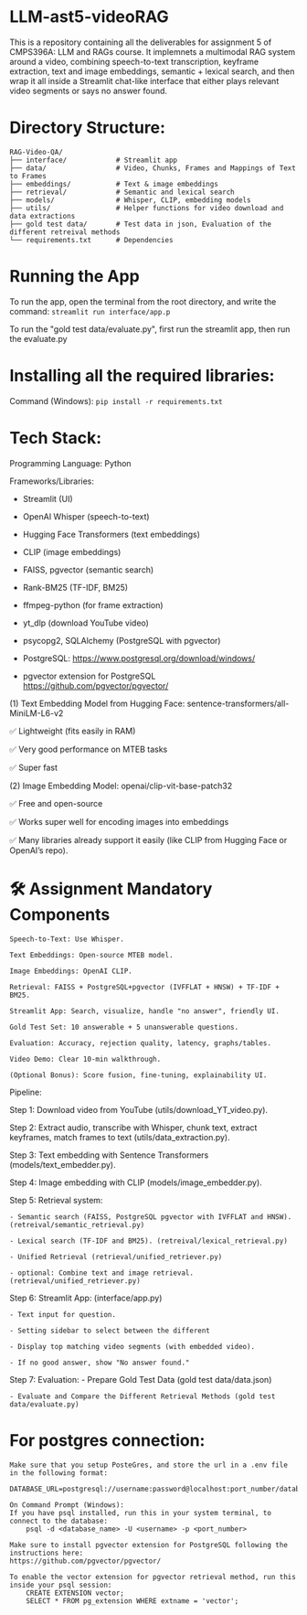 # LLM-ast5-videoRAG
This is a repository containing all the deliverables for assignment 5 of CMPS396A: LLM and RAGs course. It implemnets a multimodal RAG system around a video, combining speech-to-text transcription, keyframe extraction, text and image embeddings, semantic + lexical search, and then wrap it all inside a Streamlit chat-like interface that either plays relevant video segments or says no answer found.

# Directory Structure:
```
RAG-Video-QA/
├── interface/            # Streamlit app
├── data/                 # Video, Chunks, Frames and Mappings of Text to Frames
├── embeddings/           # Text & image embeddings
├── retrieval/            # Semantic and lexical search
├── models/               # Whisper, CLIP, embedding models
├── utils/                # Helper functions for video download and data extractions
├── gold test data/       # Test data in json, Evaluation of the different retreival methods
└── requirements.txt      # Dependencies
```


# Running the App
To run the app, open the terminal from the root directory, 
and write the command: ```streamlit run interface/app.p```

To run the "gold test data/evaluate.py", first run the streamlit app, then run the evaluate.py

# Installing all the required libraries:
Command (Windows): ```pip install -r requirements.txt```

# Tech Stack:
Programming Language: Python

Frameworks/Libraries:

- Streamlit (UI)

- OpenAI Whisper (speech-to-text)

- Hugging Face Transformers (text embeddings)

- CLIP (image embeddings)

- FAISS, pgvector (semantic search)

- Rank-BM25 (TF-IDF, BM25)

- ffmpeg-python (for frame extraction)

- yt_dlp (download YouTube video)

- psycopg2, SQLAlchemy (PostgreSQL with pgvector)

- PostgreSQL: https://www.postgresql.org/download/windows/

- pgvector extension for PostgreSQL https://github.com/pgvector/pgvector/


(1) Text Embedding
Model from Hugging Face: sentence-transformers/all-MiniLM-L6-v2

✅ Lightweight (fits easily in RAM)

✅ Very good performance on MTEB tasks

✅ Super fast

(2) Image Embedding
Model: openai/clip-vit-base-patch32

✅ Free and open-source

✅ Works super well for encoding images into embeddings

✅ Many libraries already support it easily (like CLIP from Hugging Face or OpenAI’s repo).


# 🛠 Assignment Mandatory Components
```
Speech-to-Text: Use Whisper.

Text Embeddings: Open-source MTEB model.

Image Embeddings: OpenAI CLIP.

Retrieval: FAISS + PostgreSQL+pgvector (IVFFLAT + HNSW) + TF-IDF + BM25.

Streamlit App: Search, visualize, handle "no answer", friendly UI.

Gold Test Set: 10 answerable + 5 unanswerable questions.

Evaluation: Accuracy, rejection quality, latency, graphs/tables.

Video Demo: Clear 10-min walkthrough.

(Optional Bonus): Score fusion, fine-tuning, explainability UI.
```

Pipeline:

Step 1: Download video from YouTube (utils/download_YT_video.py).

Step 2: Extract audio, transcribe with Whisper, chunk text, extract keyframes, match frames to text (utils/data_extraction.py).

Step 3: Text embedding with Sentence Transformers (models/text_embedder.py).

Step 4: Image embedding with CLIP (models/image_embedder.py).

Step 5: Retrieval system:

    - Semantic search (FAISS, PostgreSQL pgvector with IVFFLAT and HNSW). (retreival/semantic_retrieval.py)

    - Lexical search (TF-IDF and BM25). (retreival/lexical_retrieval.py)
    
    - Unified Retrieval (retrieval/unified_retriever.py)

    - optional: Combine text and image retrieval. (retrieval/unified_retriever.py)

Step 6: Streamlit App: (interface/app.py)

    - Text input for question.

    - Setting sidebar to select between the different 

    - Display top matching video segments (with embedded video).

    - If no good answer, show "No answer found."

Step 7: Evaluation: 
    - Prepare Gold Test Data (gold test data/data.json)

    - Evaluate and Compare the Different Retrieval Methods (gold test data/evaluate.py)


# For postgres connection:
```
Make sure that you setup PosteGres, and store the url in a .env file in the following format:
    DATABASE_URL=postgresql://username:password@localhost:port_number/database_name

On Command Prompt (Windows):
If you have psql installed, run this in your system terminal, to connect to the database:
    psql -d <database_name> -U <username> -p <port_number>

Make sure to install pgvector extension for PostgreSQL following the instructions here:
https://github.com/pgvector/pgvector/

To enable the vector extension for pgvector retrieval method, run this inside your psql session:
    CREATE EXTENSION vector;
    SELECT * FROM pg_extension WHERE extname = 'vector';

```
